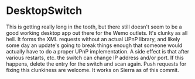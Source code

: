 DesktopSwitch
=============

This is getting really long in the tooth, but there still doesn't seem to be a good working desktop app out there for the Wemo outlets. It's clunky as all hell. It forms the XML requests without an actual UPnP library, and likely some day an update's going to break things enough that someone would actually have to do a proper UPnP implementation. A side effect is that after various restarts, etc. the switch can change IP address and/or port. If this happens, delete the entry for the switch and scan again. Push requests for fixing this clunkiness are welcome. It works on Sierra as of this commit.
